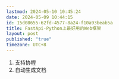 ```yaml
---
lastmod: 2024-05-10 10:45:24
date: 2024-05-09 10:44:15
id: 15d08655-62fd-4577-8a24-f10a93beab5a
title: FastApi-Python上最好用的Web框架
layout: post
published: "true"
timezone: UTC+8
---
```


1. 支持协程
2. 自动生成文档